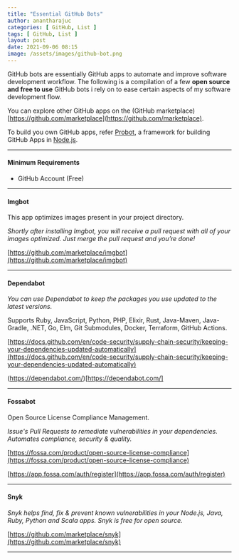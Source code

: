 ```yaml
---
title: "Essential GitHub Bots"
author: anantharajuc
categories: [ GitHub, List ]
tags: [ GitHub, List ]
layout: post
date: 2021-09-06 08:15
image: /assets/images/github-bot.png
---
```


GitHub bots are essentially GitHub apps to automate and improve software development workflow. The following is a compilation of a few **open source and free to use** GitHub bots i rely on to ease certain aspects of my software development flow.

You can explore other GitHub apps on the (GitHub marketplace)[https://github.com/marketplace](https://github.com/marketplace).

To build you own GitHub apps, refer [Probot](https://probot.github.io/docs/), a framework for building GitHub Apps in [Node.js](https://nodejs.org/en/).

---

#### Minimum Requirements

- GitHub Account (Free)

---

#### Imgbot  

This app optimizes images present in your project directory. 

*Shortly after installing Imgbot, you will receive a pull request with all of your images optimized. Just merge the pull request and you’re done!*  

[https://github.com/marketplace/imgbot](https://github.com/marketplace/imgbot)  

---

#### Dependabot    

*You can use Dependabot to keep the packages you use updated to the latest versions.*    

Supports Ruby, JavaScript, Python, PHP, Elixir, Rust, Java-Maven, Java-Gradle, .NET, Go, Elm, Git Submodules, Docker, Terraform, GitHub Actions.

[https://docs.github.com/en/code-security/supply-chain-security/keeping-your-dependencies-updated-automatically](https://docs.github.com/en/code-security/supply-chain-security/keeping-your-dependencies-updated-automatically)

(https://dependabot.com/)[https://dependabot.com/]  

---

#### Fossabot   

Open Source License Compliance Management.

*Issue's Pull Requests to remediate vulnerabilities in your dependencies. Automates compliance, security & quality.*  

[https://fossa.com/product/open-source-license-compliance](https://fossa.com/product/open-source-license-compliance)   

[https://app.fossa.com/auth/register](https://app.fossa.com/auth/register)  

---

#### Snyk  

*Snyk helps find, fix & prevent known vulnerabilities in your Node.js, Java, Ruby, Python and Scala apps. Snyk is free for open source.*  

[https://github.com/marketplace/snyk](https://github.com/marketplace/snyk)  

---  
